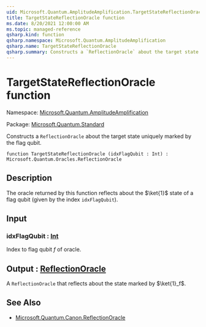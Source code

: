 ```yaml
---
uid: Microsoft.Quantum.AmplitudeAmplification.TargetStateReflectionOracle
title: TargetStateReflectionOracle function
ms.date: 8/20/2021 12:00:00 AM
ms.topic: managed-reference
qsharp.kind: function
qsharp.namespace: Microsoft.Quantum.AmplitudeAmplification
qsharp.name: TargetStateReflectionOracle
qsharp.summary: Constructs a `ReflectionOracle` about the target state uniquely marked by the flag qubit.
---
```


# TargetStateReflectionOracle function

Namespace: [Microsoft.Quantum.AmplitudeAmplification](xref:Microsoft.Quantum.AmplitudeAmplification)

Package: [Microsoft.Quantum.Standard](https://nuget.org/packages/Microsoft.Quantum.Standard)


Constructs a `ReflectionOracle` about the target state uniquely marked by the flag qubit.

```qsharp
function TargetStateReflectionOracle (idxFlagQubit : Int) : Microsoft.Quantum.Oracles.ReflectionOracle
```


## Description

The oracle returned by this function reflects about the $\ket{1}$ stateof a flag qubit (given by the index `idxFlagQubit`).

## Input

### idxFlagQubit : [Int](xref:microsoft.quantum.qsharp.valueliterals#int-literals)

Index to flag qubit $f$ of oracle.



## Output : [ReflectionOracle](xref:Microsoft.Quantum.Oracles.ReflectionOracle)

A `ReflectionOracle` that reflects about the state marked by $\ket{1}_f$.

## See Also

- [Microsoft.Quantum.Canon.ReflectionOracle](xref:Microsoft.Quantum.Canon.ReflectionOracle)